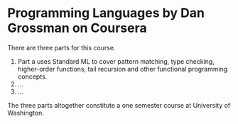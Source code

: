 # Programming Languages by Dan Grossman on Coursera

There are three parts for this course. 
1. Part a uses Standard ML to cover pattern matching, type
    checking, higher-order functions, tail recursion and other
    functional programming concepts.
2. ...
3. ...

The three parts altogether constitute a one semester
course at University of Washington.
